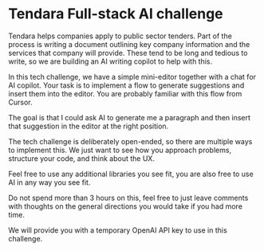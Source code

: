 # Tendara Full-stack AI challenge

Tendara helps companies apply to public sector tenders. Part of the process is writing a document outlining key company information and the services that company will provide. These tend to be long and tedious to write, so we are building an AI writing copilot to help with this.

In this tech challenge, we have a simple mini-editor together with a chat for AI copilot. Your task is to implement a flow to generate suggestions and insert them into the editor. You are probably familiar with this flow from Cursor.

The goal is that I could ask AI to generate me a paragraph and then insert that suggestion in the editor at the right position.

The tech challenge is deliberately open-ended, so there are multiple ways to implement this. We just want to see how you approach problems, structure your code, and think about the UX.

Feel free to use any additional libraries you see fit, you are also free to use AI in any way you see fit.

Do not spend more than 3 hours on this, feel free to just leave comments with thoughts on the general directions you would take if you had more time. 

We will provide you with a temporary OpenAI API key to use in this challenge.